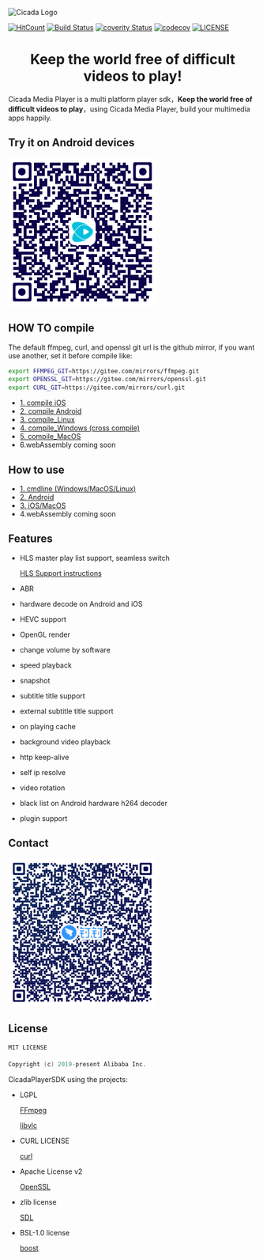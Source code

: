 ![Cicada Logo](doc/Cicada.svg)

[![HitCount](http://hits.dwyl.io/aliyun/CicadaPlayer.svg)](http://hits.dwyl.io/aliyun/CicadaPlayer)
[![Build Status](https://api.travis-ci.org/alibaba/CicadaPlayer.svg?branch=develop)](https://travis-ci.org/alibaba/CicadaPlayer)
[![coverity Status](https://scan.coverity.com/projects/20151/badge.svg?flat=1)](https://scan.coverity.com/projects/alibaba-cicadaplayer)
[![codecov](https://codecov.io/gh/alibaba/CicadaPlayer/branch/develop/graph/badge.svg)](https://codecov.io/gh/alibaba/CicadaPlayer/branch/develop)
[![LICENSE](https://img.shields.io/badge/license-MIT-orange.svg)](LICENSE)

<h1 align="center">
  Keep the world free of difficult videos to play!
</h1>

Cicada Media Player is a multi platform player sdk，**Keep the world free of difficult videos to play**，using Cicada Media Player, build your multimedia apps happily.

## Try it on Android devices

[![deom](doc/demoQR.png)](https://alivc-demo-cms.alicdn.com/versionProduct/other/public/cicadaPlayer/cicadaPlayer.html)

## HOW TO compile

The default ffmpeg, curl, and openssl git url is the github mirror, if you want use another, set it before compile like:

```bash
export FFMPEG_GIT=https://gitee.com/mirrors/ffmpeg.git
export OPENSSL_GIT=https://gitee.com/mirrors/openssl.git
export CURL_GIT=https://gitee.com/mirrors/curl.git
```

- [1. compile iOS](doc/compile_ios.md)
- [2. compile Android](doc/compile_Android.md)
- [3. compile_Linux](doc/compile_Linux.md)
- [4. compile_Windows (cross compile)](doc/compile_Windows.md)
- [5. compile_MacOS](doc/compile_mac.md)
- 6.webAssembly coming soon


## How to use

- [1. cmdline (Windows/MacOS/Linux)](cmdline/README.md)
- [2. Android](platform/Android/README.md)
- [3. iOS/MacOS](platform/Apple/README.md)
- 4.webAssembly coming soon


## Features
- HLS master play list support, seamless switch
 
   [HLS Support instructions](framework/demuxer/HLSSupport.md)

- ABR
- hardware decode on Android and iOS
- HEVC support
- OpenGL render
- change volume by software
- speed playback
- snapshot
- subtitle title support
- external subtitle title support
- on playing cache
- background video playback
- http keep-alive
- self ip resolve
- video rotation
- black list on Android hardware h264 decoder
- plugin support


## Contact

[![DingDing](doc/CicadaDingDing.png)](https://h5.dingtalk.com/invite-page/index.html?bizSource=____source____&corpId=ding42c495ce0dcfdb7f35c2f4657eb6378f&inviterUid=B8D63ADF200A8E9DFF4BBDCA828801C7&encodeDeptId=FE36B0936DFD1AC591E7FE61FE0552A6)

## License
```c++
MIT LICENSE

Copyright (c) 2019-present Alibaba Inc.
```
CicadaPlayerSDK using the projects:

- LGPL

   [FFmpeg](http://ffmpeg.org/)

   [libvlc](https://www.videolan.org/vlc/libvlc.html)

- CURL LICENSE

  [curl](https://curl.haxx.se)

- Apache License v2

  [OpenSSL](https://www.openssl.org/)

- zlib license

  [SDL](https://www.libsdl.org/)
  
- BSL-1.0 license

  [boost](https://www.boost.org/)


